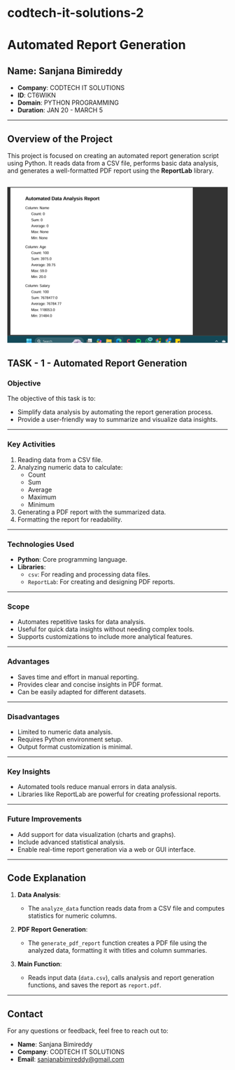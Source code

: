 # codtech-it-solutions-2
# Automated Report Generation

## Name: Sanjana Bimireddy
- **Company**: CODTECH IT SOLUTIONS  
- **ID**: CT6WIKN 
- **Domain**: PYTHON PROGRAMMING  
- **Duration**: JAN 20 - MARCH 5  

---

## Overview of the Project
This project is focused on creating an automated report generation script using Python. It reads data from a CSV file, performs basic data analysis, and generates a well-formatted PDF report using the **ReportLab** library. 

![result Image](result.png)
---

## TASK - 1 - Automated Report Generation

### Objective
The objective of this task is to:
- Simplify data analysis by automating the report generation process.
- Provide a user-friendly way to summarize and visualize data insights.

---

### Key Activities
1. Reading data from a CSV file.
2. Analyzing numeric data to calculate:
   - Count
   - Sum
   - Average
   - Maximum
   - Minimum
3. Generating a PDF report with the summarized data.
4. Formatting the report for readability.

---

### Technologies Used
- **Python**: Core programming language.
- **Libraries**:
  - `csv`: For reading and processing data files.
  - `ReportLab`: For creating and designing PDF reports.

---

### Scope
- Automates repetitive tasks for data analysis.
- Useful for quick data insights without needing complex tools.
- Supports customizations to include more analytical features.

---

### Advantages
- Saves time and effort in manual reporting.
- Provides clear and concise insights in PDF format.
- Can be easily adapted for different datasets.

---

### Disadvantages
- Limited to numeric data analysis.
- Requires Python environment setup.
- Output format customization is minimal.

---

### Key Insights
- Automated tools reduce manual errors in data analysis.
- Libraries like ReportLab are powerful for creating professional reports.

---

### Future Improvements
- Add support for data visualization (charts and graphs).
- Include advanced statistical analysis.
- Enable real-time report generation via a web or GUI interface.

---

## Code Explanation
1. **Data Analysis**:
   - The `analyze_data` function reads data from a CSV file and computes statistics for numeric columns.
   
2. **PDF Report Generation**:
   - The `generate_pdf_report` function creates a PDF file using the analyzed data, formatting it with titles and column summaries.

3. **Main Function**:
   - Reads input data (`data.csv`), calls analysis and report generation functions, and saves the report as `report.pdf`.

---

## Contact
For any questions or feedback, feel free to reach out to:

- **Name**: Sanjana Bimireddy 
- **Company**: CODTECH IT SOLUTIONS  
- **Email**: sanjanabimireddy@gmail.com  
